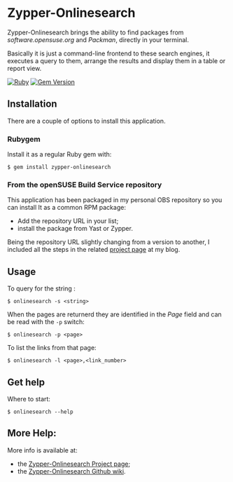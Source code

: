 # Zypper-Onlinesearch

Zypper-Onlinesearch brings the ability to find packages from *software.opensuse.org* and *Packman*,
directly in your terminal.

Basically it is just a command-line frontend to these search engines, it executes a query to them,
arrange the results and display them in a table or report view.

[![Ruby](https://github.com/fabiomux/zypper-onlinesearch/actions/workflows/main.yml/badge.svg)][wf_main]
[![Gem Version](https://badge.fury.io/rb/zypper-onlinesearch.svg)][gem_version]

## Installation

There are a couple of options to install this application.

### Rubygem

Install it as a regular Ruby gem with:
```shell
$ gem install zypper-onlinesearch
```

### From the openSUSE Build Service repository

This application has been packaged in my personal OBS repository so you can install It
as a common RPM package:
- Add the repository URL in your list;
- install the package from Yast or Zypper.

Being the repository URL slightly changing from a version to another, I included all the steps
in the related [project page][project_page] at my blog.

## Usage

To query for the string :
```shell
$ onlinesearch -s <string>
```

When the pages are returnerd they are identified in the *Page* field and can be read with the `-p` switch:
```shell
$ onlinesearch -p <page>
```

To list the links from that page:
```shell
$ onlinesearch -l <page>,<link_number>
```

## Get help

Where to start:
```shell
$ onlinesearch --help
```

## More Help:

More info is available at:
- the [Zypper-Onlinesearch Project page][project_page];
- the [Zypper-Onlinesearch Github wiki][zypper_onlinesearch_wiki].

[project_page]: https://freeaptitude.altervista.org/projects/zypper-onlinesearch.html "Zypper-Onlinesearch project page"
[zypper_onlinesearch_wiki]: https://github.com/fabiomux/zypper-onlinesearch/wiki "Zypper-Onlinesearch wiki page on GitHub"
[wf_main]: https://github.com/fabiomux/zypper-onlinesearch/actions/workflows/main.yml
[gem_version]: https://badge.fury.io/rb/zypper-onlinesearch
